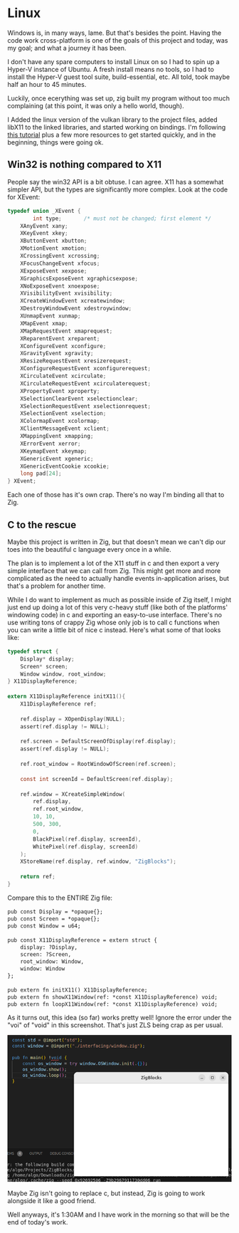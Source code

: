 # Linux
Windows is, in many ways, lame. But that's besides the
point. Having the code work cross-platform is one of
the goals of this project and today, was my goal;
and what a journey it has been.

I don't have any spare computers to install Linux on
so I had to spin up a Hyper-V instance of Ubuntu.
A fresh install means no tools, so I had to install
the Hyper-V guest tool suite, build-essential, etc.
All told, took maybe half an hour to 45 minutes.

Luckily, once ecerything was set up, zig built my
program without too much complaining (at this point,
it was only a hello world, though).

I Added the linux version of the vulkan library
to the project files, added libX11 to the linked
libraries, and started working on bindings.
I'm following
[this tutorial](https://github.com/gamedevtech/X11OpenGLWindow)
plus a few more resources to get started quickly,
and in the beginning, things were going ok.

## Win32 is nothing compared to X11
People say the win32 API is a bit obtuse. I can agree.
X11 has a somewhat simpler API, but the types are
significantly more complex. Look at the code for XEvent:

```c
typedef union _XEvent {
        int type;		/* must not be changed; first element */
	XAnyEvent xany;
	XKeyEvent xkey;
	XButtonEvent xbutton;
	XMotionEvent xmotion;
	XCrossingEvent xcrossing;
	XFocusChangeEvent xfocus;
	XExposeEvent xexpose;
	XGraphicsExposeEvent xgraphicsexpose;
	XNoExposeEvent xnoexpose;
	XVisibilityEvent xvisibility;
	XCreateWindowEvent xcreatewindow;
	XDestroyWindowEvent xdestroywindow;
	XUnmapEvent xunmap;
	XMapEvent xmap;
	XMapRequestEvent xmaprequest;
	XReparentEvent xreparent;
	XConfigureEvent xconfigure;
	XGravityEvent xgravity;
	XResizeRequestEvent xresizerequest;
	XConfigureRequestEvent xconfigurerequest;
	XCirculateEvent xcirculate;
	XCirculateRequestEvent xcirculaterequest;
	XPropertyEvent xproperty;
	XSelectionClearEvent xselectionclear;
	XSelectionRequestEvent xselectionrequest;
	XSelectionEvent xselection;
	XColormapEvent xcolormap;
	XClientMessageEvent xclient;
	XMappingEvent xmapping;
	XErrorEvent xerror;
	XKeymapEvent xkeymap;
	XGenericEvent xgeneric;
	XGenericEventCookie xcookie;
	long pad[24];
} XEvent;
```

Each one of those has it's own crap. There's no
way I'm binding all that to Zig.

## C to the rescue
Maybe this project is written in Zig, but that
doesn't mean we can't dip our toes into the beautiful
c language every once in a while.

The plan is to implement a lot of the X11 stuff
in c and then export a very simple interface that
we can call from Zig. This might get more and more
complicated as the need to actually handle
events in-application arises, but that's a problem
for another time.

While I do want to implement as much as possible
inside of Zig itself, I might just end up doing
a lot of this very c-heavy stuff (like both
of the platforms' windowing code) in c and exporting
an easy-to-use interface. There's no use writing
tons of crappy Zig whose only job is to call
c functions when you can write a little bit of
nice c instead. Here's what some of that looks like:

```c
typedef struct {
    Display* display;
    Screen* screen;
    Window window, root_window;
} X11DisplayReference;

extern X11DisplayReference initX11(){
    X11DisplayReference ref;

    ref.display = XOpenDisplay(NULL);
    assert(ref.display != NULL);

    ref.screen = DefaultScreenOfDisplay(ref.display);
    assert(ref.display != NULL);

    ref.root_window = RootWindowOfScreen(ref.screen);

    const int screenId = DefaultScreen(ref.display);

    ref.window = XCreateSimpleWindow(
        ref.display,
        ref.root_window,
        10, 10,
        500, 300,
        0,
        BlackPixel(ref.display, screenId),
        WhitePixel(ref.display, screenId)
    );
    XStoreName(ref.display, ref.window, "ZigBlocks");

    return ref;
}
```

Compare this to the ENTIRE Zig file:

```zig
pub const Display = *opaque{};
pub const Screen = *opaque{};
pub const Window = u64;

pub const X11DisplayReference = extern struct {
    display: ?Display,
    screen: ?Screen,
    root_window: Window,
    window: Window
};

pub extern fn initX11() X11DisplayReference;
pub extern fn showX11Window(ref: *const X11DisplayReference) void;
pub extern fn loopX11Window(ref: *const X11DisplayReference) void;
```

As it turns out, this idea (so far) works pretty well!
Ignore the error under the "voi" of "void" in this
screenshot. That's just ZLS being crap as per usual.

![an x11 window](assets/x11_window_first_time.png)

Maybe Zig isn't going to replace c, but instead, Zig
is going to work alongside it like a good friend.

Well anyways, it's 1:30AM and I have work in the morning
so that will be the end of today's work.